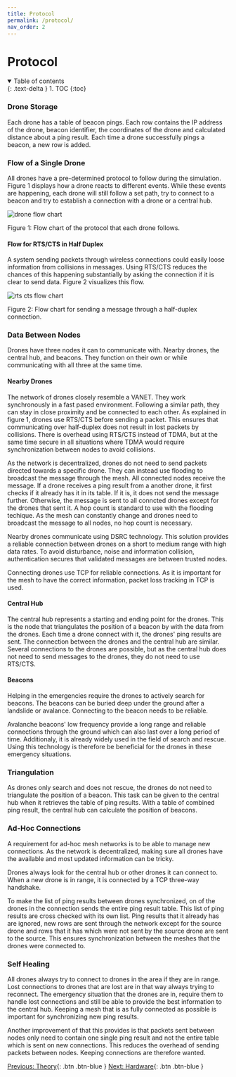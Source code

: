 ```yaml
---
title: Protocol
permalink: /protocol/
nav_order: 2
---
```


# Protocol
<details open markdown="block">
  <summary>
    Table of contents
  </summary>
  {: .text-delta }
1. TOC
{:toc}
</details>


### Drone Storage
Each drone has a table of beacon pings. Each row contains the IP address of the drone, beacon identifier, the coordinates of the drone and calculated distance about a ping result. Each time a drone successfully pings a beacon, a new row is added.

### Flow of a Single Drone

All drones have a pre-determined protocol to follow during the simulation. Figure 1 displays how a drone reacts to different events. While these events are happening, each drone will still follow a set path, try to connect to a beacon and try to establish a connection with a drone or a central hub.

<img src="/IM-WANTEDD/images/drone_flow_chart.png" alt="drone flow chart" />

Figure 1: Flow chart of the protocol that each drone follows.



#### **Flow for RTS/CTS in Half Duplex**
A system sending packets through wireless connections could easily loose information from collisions in messages. Using RTS/CTS reduces the chances of this happening substantially by asking the connection if it is clear to send data. Figure 2 visualizes this flow. 

<img src="/IM-WANTEDD/images/rts_cts_flow_chart.png" alt="rts cts flow chart"/>

Figure 2: Flow chart for sending a message through a half-duplex connection.


### Data Between Nodes
Drones have three nodes it can to communicate with. Nearby drones, the central hub, and beacons. They function on their own or while communicating with all three at the same time.

#### **Nearby Drones**
The network of drones closely resemble a VANET. They work synchronously in a fast pased environment. Following a similar path, they can stay in close proximity and be connected to each other. As explained in figure 1, drones use RTS/CTS before sending a packet. This ensures that communicating over half-duplex does not result in lost packets by collisions. There is overhead using RTS/CTS instead of TDMA, but at the same time secure in all situations where TDMA would require synchronization between nodes to avoid collisions.

As the network is decentralized, drones do not need to send packets directed towards a specific drone. They can instead use flooding to broadcast the message through the mesh. All connected nodes receive the message. If a drone receives a ping result from a another drone, it first checks if it already has it in its table. If it is, it does not send the message further. Otherwise, the message is sent to all conncted drones except for the drones that sent it. A hop count is standard to use with the flooding techique. As the mesh can constantly change and drones need to broadcast the message to all nodes, no hop count is necessary.

Nearby drones communicate using DSRC technology. This solution provides a reliable connection between drones on a short to medium range with high data rates. To avoid disturbance, noise and information collision, authentication secures that validated messages are between trusted nodes.

Connecting drones use TCP for reliable connections. As it is important for the mesh to have the correct information, packet loss tracking in TCP is used.

#### **Central Hub**

The central hub represents a starting and ending point for the drones. This is the node that triangulates the position of a beacon by with the data from the drones. Each time a drone connect with it, the drones' ping results are sent. The connection between the drones and the central hub are similar. Several connections to the drones are possible, but as the central hub does not need to send messages to the drones, they do not need to use RTS/CTS.

#### **Beacons**
Helping in the emergencies require the drones to actively search for beacons. The beacons can be buried deep under the ground after a landslide or avalance. Connecting to the beacon needs to be reliable. 

Avalanche beacons' low frequency provide a long range and reliable connections through the ground which can also last over a long period of time. Additionaly, it is already widely used in the field of search and rescue. Using this technology is therefore be beneficial for the drones in these emergency situations.

### Triangulation

As drones only search and does not rescue, the drones do not need to triangulate the position of a beacon. This task can be given to the central hub when it retrieves the table of ping results. With a table of combined ping result, the central hub can calculate the position of beacons.


### Ad-Hoc Connections

A requirement for ad-hoc mesh networks is to be able to manage new connections. As the network is decentralized, making sure all drones have the available and most updated information can be tricky. 

Drones always look for the central hub or other drones it can connect to. When a new drone is in range, it is connected by a TCP three-way handshake.

To make the list of ping results between drones synchronized, on of the drones in the connection sends the entire ping result table. This list of ping results are cross checked with its own list. Ping results that it already has are ignored, new rows are sent through the network except for the source drone and rows that it has which were not sent by the source drone are sent to the source. This ensures synchronization between the meshes that the drones were connected to.

### Self Healing
All drones always try to connect to drones in the area if they are in range. Lost connections to drones that are lost are in that way always trying to reconnect. The emergency situation that the drones are in, require them to handle lost connections and still be able to provide the best information to the central hub. Keeping a mesh that is as fully connected as possible is important for synchronizing new ping results.

Another improvement of that this provides is that packets sent between nodes only need to contain one single ping result and not the entire table which is sent on new connections. This reduces the overhead of sending packets between nodes. Keeping connections are therefore wanted.


[Previous: Theory](/IM-WANTEDD/theory){: .btn .btn-blue }
[Next: Hardware](/IM-WANTEDD/hardware){: .btn .btn-blue }